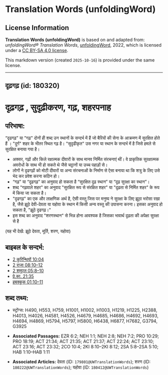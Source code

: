 # Translation Words (unfoldingWord)

## License Information

**Translation Words (unfoldingWord)** is based on and adapted from: _unfoldingWord® Translation Words_, [unfoldingWord](https://unfoldingword.org/utw), 2022, which is licensed under a [CC BY-SA 4.0 license](https://creativecommons.org/licenses/by-sa/4.0/legalcode.en).

This markdown version (created `2025-10-16`) is provided under the same license.



--------------------------------

## दृढ़गढ़ (id: 180320)

दृढ़गढ़ , सुदृढ़ीकरण, गढ़, शहरपनाह
===============================

परिभाषा:
--------

“दृढगढ़” या "गढ़" दोनों ही शब्द उन स्थानों के सन्दर्भ में हैं जो बैरियों की सेना के आक्रमण में सुरक्षित होते हैं । "दुर्ग" शहर के भीतर स्थित गढ़ है। "सुदृढीकृत" उस नगर या स्थान के सन्दर्भ में है जिसे हमले से सुरक्षित बनाया गया है।

* अक्सर, गढ़ों और किले रक्षात्मक दीवारों के साथ मानव निर्मित संरचनाएं थीं। वे प्राकृतिक सुरक्षात्मक अवरोधों के साथ भी हो सकते थे जैसे चट्टानों या उच्च पहाड़ों से।
* लोगों ने दृढगढ़ों को मोटी दीवारों या अन्य संरचनाओं के निर्माण से ऐसा बनाया था कि शत्रु के लिए उसे भेद कर प्रवेश करना कठिन हो।
* “गढ़” या “दृढ़गढ़” का अनुवाद हो सकता है “सुरक्षित दृढ़ स्थान” या “दृढ़ सुरक्षा का स्थान”।
* शब्द "गढ़वाले शहर" का अनुवाद "सुरक्षित रूप से संरक्षित शहर" या "दृढ़ता से निर्मित शहर" के रूप में किया जा सकता है।
* "दृढगढ़" का एक और लाक्षणिक अर्थ है, ऐसी वस्तु जिस पर मनुष्य ने सुरक्षा के लिए झूठा भरोसा रखा है, जैसे झूठे देवी\-देवता या यहोवा के स्थान में किसी अन्य वस्तु की उपासना करना। इसका अनुवाद हो सकता है, "झूठे दृढगढ़।"
* इस शब्द का अनुवाद "शरणस्थान" से भिन्न होना आवश्यक है जिसका भावार्थ दृढ़ता की अपेक्षा सुरक्षा से है

(यह भी देखें: झूठे देवता, मूर्ति, शरण, यहोवा)

बाइबल के सन्दर्भ:
-----------------

* [2 कुरिन्थियों 10:04](https://ref.ly/2Cor0:0)
* [2 राजा 08:10–12](https://ref.ly/2Kgs0:0)
* [2 शमूएल 05:8–10](https://ref.ly/2Sam0:0)
* [प्रे.का. 21:35](https://ref.ly/Acts21:35)
* [हबक्कूक 01:10–11](https://ref.ly/Hab1:10-Hab1:11)

शब्द तथ्य:
----------

* स्ट्रोंग्स: H490, H553, H759, H1001, H1002, H1003, H1219, H1225, H2388, H4013, H4026, H4581, H4526, H4679, H4685, H4686, H4692, H4693, H4694, H4869, H5794, H5797, H5800, H6438, H6877, H7682, G3794, G3925

* **Associated Passages:** EZR 6:2; NEH 1:1; NEH 2:8; NEH 7:2; PRO 10:29; PRO 18:19; ACT 21:34; ACT 21:35; ACT 21:37; ACT 22:24; ACT 23:10; ACT 23:16; ACT 23:32; 2CO 10:4; 2KI 8:10–2KI 8:12; 2SA 5:8–2SA 5:10; HAB 1:10–HAB 1:11
* **Associated Articles:** देवता (ID: `179801@UWTranslationWords`); शरण (ID: `180222@UWTranslationWords`); यहोवा (ID: `180412@UWTranslationWords`)


